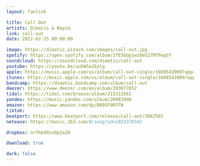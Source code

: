 ```yaml
---
layout: fanlink

title: Call Out
artists: Dimatis & Bayza
link: call-out
date: 2022-02-25 00:00:00

image: https://dimatis.yizack.com/images/call-out.jpg
spotify: https://open.spotify.com/album/1fE5GUpjwz6mS27MfPwqtF
soundcloud: https://soundcloud.com/dimatis/call-out
youtube: https://youtu.be/uuhW3aJEplg
apple: https://music.apple.com/us/album/call-out-single/1608543909?app=music&ls=1
itunes: https://music.apple.com/us/album/call-out-single/1608543909?app=itunes&ls=1
bandcamp: https://dimatis.bandcamp.com/album/call-out
deezer: https://www.deezer.com/en/album/293077852
tidal: https://tidal.com/browse/album/215313561
yandex: https://music.yandex.com/album/20983998
amazon: https://www.amazon.com/dp/B09SF6MJTW
tiktok:
beatport: https://www.beatport.com/release/call-out/3662501
netease: https://music.163.com/#/song?id=1923378342

dropbox: nrfhbd9ie9p2a20

download: true

dark: false
---
```


